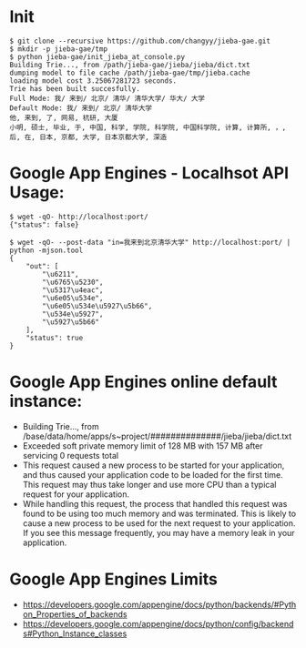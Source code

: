 Init
=========
```
$ git clone --recursive https://github.com/changyy/jieba-gae.git
$ mkdir -p jieba-gae/tmp
$ python jieba-gae/init_jieba_at_console.py 
Building Trie..., from /path/jieba-gae/jieba/jieba/dict.txt
dumping model to file cache /path/jieba-gae/tmp/jieba.cache
loading model cost 3.25067281723 seconds.
Trie has been built succesfully.
Full Mode: 我/ 来到/ 北京/ 清华/ 清华大学/ 华大/ 大学
Default Mode: 我/ 来到/ 北京/ 清华大学
他, 来到, 了, 网易, 杭研, 大厦
小明, 硕士, 毕业, 于, 中国, 科学, 学院, 科学院, 中国科学院, 计算, 计算所, ，, 后, 在, 日本, 京都, 大学, 日本京都大学, 深造
```

Google App Engines - Localhsot API Usage:
=========
```
$ wget -qO- http://localhost:port/                                                                
{"status": false}

$ wget -qO- --post-data "in=我来到北京清华大学" http://localhost:port/ | python -mjson.tool
{
    "out": [
        "\u6211",
        "\u6765\u5230",
        "\u5317\u4eac",
        "\u6e05\u534e",
        "\u6e05\u534e\u5927\u5b66",
        "\u534e\u5927",
        "\u5927\u5b66"
    ],
    "status": true
}
```

Google App Engines online default instance:
=========

- Building Trie..., from /base/data/home/apps/s~project/##############/jieba/jieba/dict.txt
- Exceeded soft private memory limit of 128 MB with 157 MB after servicing 0 requests total
- This request caused a new process to be started for your application, and thus caused your application code to be loaded for the first time. This request may thus take longer and use more CPU than a typical request for your application.
- While handling this request, the process that handled this request was found to be using too much memory and was terminated. This is likely to cause a new process to be used for the next request to your application. If you see this message frequently, you may have a memory leak in your application.

Google App Engines Limits
=========
- https://developers.google.com/appengine/docs/python/backends/#Python_Properties_of_backends
- https://developers.google.com/appengine/docs/python/config/backends#Python_Instance_classes

